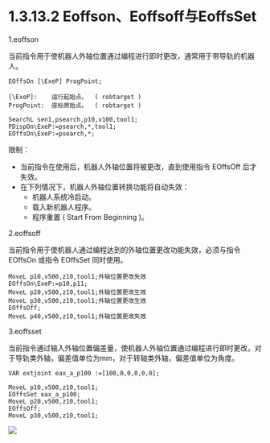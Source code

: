 # 1.3.13.2 Eoffson、Eoffsoff与EoffsSet

1.eoffson

当前指令用于使机器人外轴位置通过编程进行即时更改，通常用于带导轨的机器人。

```
EOffsOn [\ExeP] ProgPoint;

[\ExeP]:	运行起始点。	( robtarget ) 
ProgPoint:	座标原始点。	( robtarget )
```

```
SearchL sen1,psearch,p10,v100,tool1;
PDispOn\ExeP:=psearch,*,tool1;
EOffsOn\ExeP:=psearch,*;
```

限制：

- 当前指令在使用后，机器人外轴位置将被更改，直到使用指令 EOffsOff 后才失效。
- 在下列情况下，机器人外轴位置转换功能将自动失效：
  - 机器人系统冷启动。
  - 载入新机器人程序。
  - 程序重置 ( Start From Beginning )。



2.eoffsoff

当前指令用于使机器人通过编程达到的外轴位置更改功能失效，必须与指令EOffsOn 或指令 EOffsSet 同时使用。

```
MoveL p10,v500,z10,tool1;外轴位置更改失效
EOffsOn\ExeP:=p10,p11;
MoveL p20,v500,z10,tool1;外轴位置更改生效
MoveL p30,v500,z10,tool1;外轴位置更改生效
EOffsOff;
MoveL p40,v500,z10,tool1;外轴位置更改失效
```



3.eoffsset

当前指令通过输入外轴位置偏差量，使机器人外轴位置通过编程进行即时更改，对于导轨类外轴，偏差值单位为mm，对于转轴类外轴，偏差值单位为角度。

```
VAR extjoint eax_a_p100 :=[100,0,0,0,0,0];

MoveL p10,v500,z10,tool1;
EOffsSet eax_a_p100;
MoveL p20,v500,z10,tool1;
EOffsOff;
MoveL p30,v500,z10,tool1;
```

![](picture\eoffsset.png)